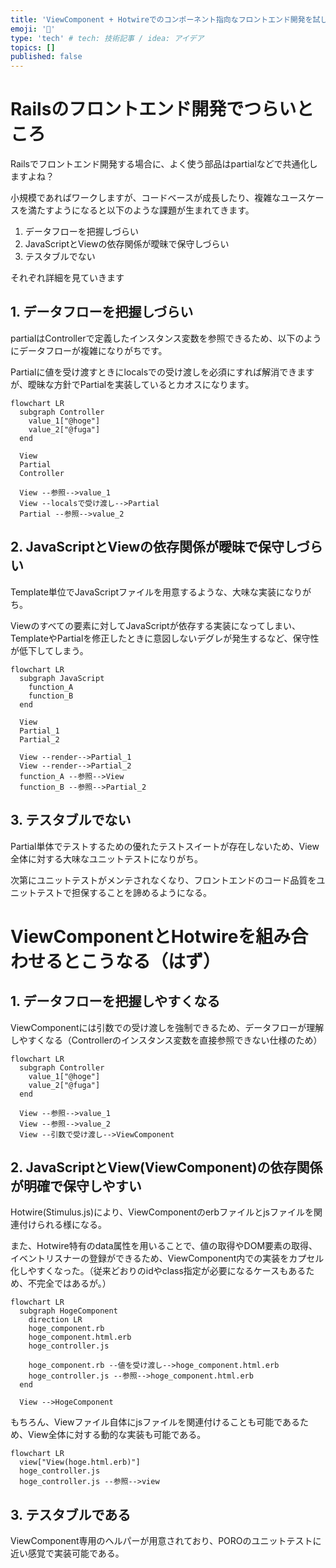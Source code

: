 ```yaml
---
title: 'ViewComponent + Hotwireでのコンポーネント指向なフロントエンド開発を試してみた'
emoji: '🌊'
type: 'tech' # tech: 技術記事 / idea: アイデア
topics: []
published: false
---
```


# Railsのフロントエンド開発でつらいところ

Railsでフロントエンド開発する場合に、よく使う部品はpartialなどで共通化しますよね？

小規模であればワークしますが、コードベースが成長したり、複雑なユースケースを満たすようになると以下のような課題が生まれてきます。

1. データフローを把握しづらい
2. JavaScriptとViewの依存関係が曖昧で保守しづらい
3. テスタブルでない

それぞれ詳細を見ていきます

## 1. データフローを把握しづらい

partialはControllerで定義したインスタンス変数を参照できるため、以下のようにデータフローが複雑になりがちです。

Partialに値を受け渡すときにlocalsでの受け渡しを必須にすれば解消できますが、曖昧な方針でPartialを実装しているとカオスになります。

```mermaid
flowchart LR
  subgraph Controller
    value_1["@hoge"]
    value_2["@fuga"]
  end

  View
  Partial
  Controller

  View --参照-->value_1
  View --localsで受け渡し-->Partial
  Partial --参照-->value_2
```

## 2. JavaScriptとViewの依存関係が曖昧で保守しづらい

Template単位でJavaScriptファイルを用意するような、大味な実装になりがち。

Viewのすべての要素に対してJavaScriptが依存する実装になってしまい、TemplateやPartialを修正したときに意図しないデグレが発生するなど、保守性が低下してしまう。

```mermaid
flowchart LR
  subgraph JavaScript
    function_A
    function_B
  end

  View
  Partial_1
  Partial_2

  View --render-->Partial_1
  View --render-->Partial_2
  function_A --参照-->View
  function_B --参照-->Partial_2
```

## 3. テスタブルでない

Partial単体でテストするための優れたテストスイートが存在しないため、View全体に対する大味なユニットテストになりがち。

次第にユニットテストがメンテされなくなり、フロントエンドのコード品質をユニットテストで担保することを諦めるようになる。

# ViewComponentとHotwireを組み合わせるとこうなる（はず）

## 1. データフローを把握しやすくなる

ViewComponentには引数での受け渡しを強制できるため、データフローが理解しやすくなる（Controllerのインスタンス変数を直接参照できない仕様のため）

```mermaid
flowchart LR
  subgraph Controller
    value_1["@hoge"]
    value_2["@fuga"]
  end

  View --参照-->value_1
  View --参照-->value_2
  View --引数で受け渡し-->ViewComponent
```

## 2. JavaScriptとView(ViewComponent)の依存関係が明確で保守しやすい

Hotwire(Stimulus.js)により、ViewComponentのerbファイルとjsファイルを関連付けられる様になる。

また、Hotwire特有のdata属性を用いることで、値の取得やDOM要素の取得、イベントリスナーの登録ができるため、ViewComponent内での実装をカプセル化しやすくなった。（従来どおりのidやclass指定が必要になるケースもあるため、不完全ではあるが。）

```mermaid
flowchart LR
  subgraph HogeComponent
    direction LR
    hoge_component.rb
    hoge_component.html.erb
    hoge_controller.js

    hoge_component.rb --値を受け渡し-->hoge_component.html.erb
    hoge_controller.js --参照-->hoge_component.html.erb
  end

  View -->HogeComponent
```

もちろん、Viewファイル自体にjsファイルを関連付けることも可能であるため、View全体に対する動的な実装も可能である。

```mermaid
flowchart LR
  view["View(hoge.html.erb)"]
  hoge_controller.js
  hoge_controller.js --参照-->view
```

## 3. テスタブルである

ViewComponent専用のヘルパーが用意されており、POROのユニットテストに近い感覚で実装可能である。
